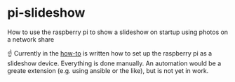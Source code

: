 # pi-slideshow
How to use the raspberry pi to show a slideshow on startup using photos on a network share

:point_up: Currently in the [how-to](https://github.com/BenniWi/pi-slideshow/blob/main/how_to.md) is written how to set up the raspberry pi as a slideshow device. Everything is done manually. An automation would be a greate extension (e.g. using ansible or the like), but is not yet in work.
